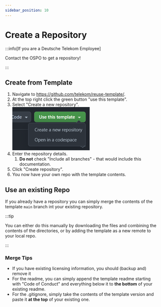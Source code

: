 ```yaml
---
sidebar_position: 10
---
```


# Create a Repository

:::info[If you are a Deutsche Telekom Employee]

Contact the OSPO to get a repository!

:::

## Create from Template

1. Navigate to https://github.com/telekom/reuse-template/.
2. At the top right click the green button "use this template".
3. Select "Create a new repository".   
   ![Use this Template](create-repo.png)
4. Enter the repository details.
   1. **Do not** check "Include all branches" - that would include this documentation.
5. Click "Create repository".
6. You now have your own repo with the template contents.


## Use an existing Repo

If you already have a repository you can simply merge the contents of the template `main` branch int your existing repository.

:::tip

You can either do this manually by downloading the files and combining the contents of the directories, or by adding the template as a new remote to your local repo.

:::

### Merge Tips

- If you have existing licensing information, you should (backup and) remove it 
- For the readme, you can simply append the template readme starting with "Code of Conduct" and everything below it to **the bottom** of your existing readme.
- For the .gitignore, simply take the contents of the template version and paste it **at the top** of your existing one.